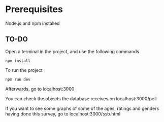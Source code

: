 # Prerequisites
Node.js and npm installed

## TO-DO
Open a terminal in the project, and use the following commands

```npm install```

To run the project

```npm run dev```

Afterwards, go to localhost:3000

You can check the objects the database receives on localhost:3000/poll

If you want to see some graphs of some of the ages, ratings and genders having done this survey, go to localhost:3000/ssb.html
